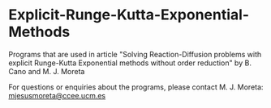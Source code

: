 # Explicit-Runge-Kutta-Exponential-Methods
Programs that are used in article "Solving Reaction-Diffusion problems with explicit Runge-Kutta Exponential methods without order reduction"
by B. Cano and M. J. Moreta

For questions or enquiries about the programs, please contact M. J. Moreta: mjesusmoreta@ccee.ucm.es

